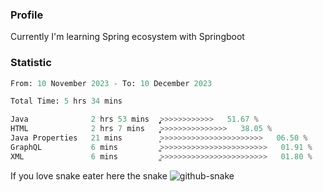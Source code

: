### Profile 

Currently I'm learning Spring ecosystem with Springboot

### Statistic
<!--START_SECTION:waka-->

```python
From: 10 November 2023 - To: 10 December 2023

Total Time: 5 hrs 34 mins

Java              2 hrs 53 mins   ̡͎͎͎͎͎͎͎͎͎͎͎͎>>>>>>>>>>>>   51.67 %
HTML              2 hrs 7 mins    ͎͎͎͎͎͎͎͎͎̦>>>>>>>>>>>>>>>   38.05 %
Java Properties   21 mins         ͎̝>>>>>>>>>>>>>>>>>>>>>>>   06.50 %
GraphQL           6 mins          ͚>>>>>>>>>>>>>>>>>>>>>>>>   01.91 %
XML               6 mins          ͚>>>>>>>>>>>>>>>>>>>>>>>>   01.80 %
```

<!--END_SECTION:waka-->

If you love snake eater here the snake 
<picture>
  <source media="(prefers-color-scheme: dark)" srcset="https://github.com/pradana4648/pradana4648/blob/c0566a83ca6ea5f2e46bab00e717c4c82b4b5c4c/github-contribution-grid-snake-dark.svg" />
  <source media="(prefers-color-scheme: light)" srcset="https://github.com/pradana4648/pradana4648/blob/c0566a83ca6ea5f2e46bab00e717c4c82b4b5c4c/github-contribution-grid-snake.svg" />
  <img alt="github-snake" src="https://github.com/pradana4648/pradana4648/blob/c0566a83ca6ea5f2e46bab00e717c4c82b4b5c4c/github-contribution-grid-snake.svg" />
</picture>
